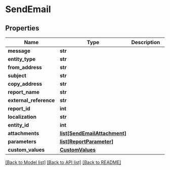 # SendEmail

## Properties
Name | Type | Description | Notes
------------ | ------------- | ------------- | -------------
**message** | **str** |  | [optional] 
**entity_type** | **str** |  | [optional] 
**from_address** | **str** |  | [optional] 
**subject** | **str** |  | [optional] 
**copy_address** | **str** |  | [optional] 
**report_name** | **str** |  | [optional] 
**external_reference** | **str** |  | [optional] 
**report_id** | **int** |  | [optional] 
**localization** | **str** |  | [optional] 
**entity_id** | **int** |  | [optional] 
**attachments** | [**list[SendEmailAttachment]**](SendEmailAttachment.md) |  | [optional] 
**parameters** | [**list[ReportParameter]**](ReportParameter.md) |  | [optional] 
**custom_values** | [**CustomValues**](CustomValues.md) |  | [optional] 

[[Back to Model list]](../README.md#documentation-for-models) [[Back to API list]](../README.md#documentation-for-api-endpoints) [[Back to README]](../README.md)

